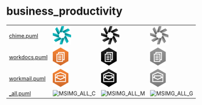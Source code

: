 # business_productivity

|   |   |   |   |
|---|---|---|---|
| [chime.puml](chime.puml) | ![MSIMG_CHIME_C](chime.png) | ![MSIMG_CHIME_M](chime_mono.png) | ![MSIMG_CHIME_G](chime_gray.png) | 
| [workdocs.puml](workdocs.puml) | ![MSIMG_WORKDOCS_C](workdocs.png) | ![MSIMG_WORKDOCS_M](workdocs_mono.png) | ![MSIMG_WORKDOCS_G](workdocs_gray.png) | 
| [workmail.puml](workmail.puml) | ![MSIMG_WORKMAIL_C](workmail.png) | ![MSIMG_WORKMAIL_M](workmail_mono.png) | ![MSIMG_WORKMAIL_G](workmail_gray.png) | 
| [_all.puml](_all.puml) | ![MSIMG_ALL_C](_all.png) | ![MSIMG_ALL_M](_all_mono.png) | ![MSIMG_ALL_G](_all_gray.png) | 
